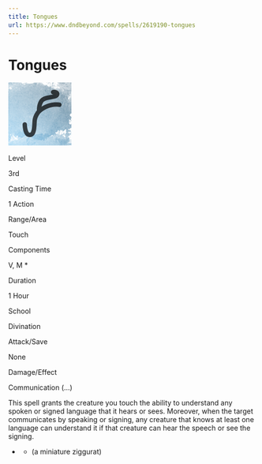 ```yaml
---
title: Tongues
url: https://www.dndbeyond.com/spells/2619190-tongues
---
```


# Tongues

![Tongues](tongues.png)

Level

3rd

Casting Time

1 Action

Range/Area

Touch

Components

V, M *

Duration

1 Hour

School

Divination

Attack/Save

None

Damage/Effect

Communication (...)

This spell grants the creature you touch the ability to understand any spoken or signed language that it hears or sees. Moreover, when the target communicates by speaking or signing, any creature that knows at least one language can understand it if that creature can hear the speech or see the signing.

* - (a miniature ziggurat)